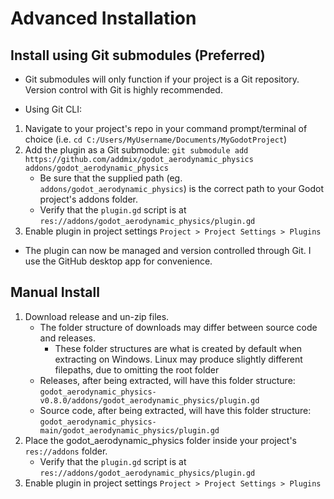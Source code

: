 # Advanced Installation

## Install using Git submodules (Preferred)
- Git submodules will only function if your project is a Git repository. Version control with Git is highly recommended.

- Using Git CLI:
1. Navigate to your project's repo in your command prompt/terminal of choice (i.e. `cd C:/Users/MyUsername/Documents/MyGodotProject`)
2. Add the plugin as a Git submodule: `git submodule add https://github.com/addmix/godot_aerodynamic_physics addons/godot_aerodynamic_physics`
    - Be sure that the supplied path (eg. `addons/godot_aerodynamic_physics`) is the correct path to your Godot project's addons folder.
    - Verify that the `plugin.gd` script is at `res://addons/godot_aerodynamic_physics/plugin.gd`
3. Enable plugin in project settings `Project > Project Settings > Plugins`
- The plugin can now be managed and version controlled through Git. I use the GitHub desktop app for convenience.

## Manual Install
1. Download release and un-zip files.
    - The folder structure of downloads may differ between source code and releases.
        - These folder structures are what is created by default when extracting on Windows. Linux may produce slightly different filepaths, due to omitting the root folder
    - Releases, after being extracted, will have this folder structure: 
    `godot_aerodynamic_physics-v0.8.0/addons/godot_aerodynamic_physics/plugin.gd`
    - Source code, after being extracted, will have this folder structure: 
    `godot_aerodynamic_physics-main/godot_aerodynamic_physics/plugin.gd`
3. Place the godot_aerodynamic_physics folder inside your project's `res://addons` folder.
    - Verify that the `plugin.gd` script is at `res://addons/godot_aerodynamic_physics/plugin.gd`
4. Enable plugin in project settings `Project > Project Settings > Plugins`